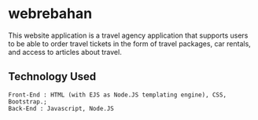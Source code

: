 # webrebahan
This website application is a travel agency application that supports users to be able to order travel tickets in the form of travel packages, car rentals, and access to articles about travel.

## Technology Used
	Front-End : HTML (with EJS as Node.JS templating engine), CSS, Bootstrap.;
	Back-End : Javascript, Node.JS
